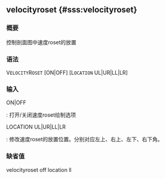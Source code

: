 ## velocityroset {#sss:velocityroset}

### 概要

控制剖面图中速度roset的放置

### 语法

V`ELOCITY`R`OSET` \[ON|OFF\] \[L`OCATION` UL|UR|LL|LR\]

### 输入

ON|OFF

:   打开/关闭速度roset绘制选项

LOCATION UL|UR|LL|LR

:   修改速度roset的放置位置。分别对应左上、右上、左下、右下角。

### 缺省值

velocityroset off location ll
